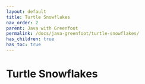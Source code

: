 ```yaml
---
layout: default
title: Turtle Snowflakes
nav_order: 2
parent: Java with Greenfoot
permalink: /docs/java-greenfoot/turtle-snowflakes/
has_children: true
has_toc: true
---
```


# Turtle Snowflakes
